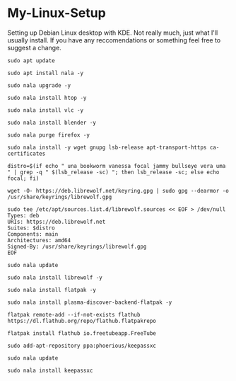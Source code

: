 # My-Linux-Setup
Setting up Debian Linux desktop with KDE. Not really much, just what I'll usually install. If you have any reccomendations or something feel free to suggest a change. 

    sudo apt update
    
    sudo apt install nala -y
    
    sudo nala upgrade -y

    sudo nala install htop -y
    
    sudo nala install vlc -y
    
    sudo nala install blender -y
    
    sudo nala purge firefox -y
    
    sudo nala install -y wget gnupg lsb-release apt-transport-https ca-certificates
    
    distro=$(if echo " una bookworm vanessa focal jammy bullseye vera uma " | grep -q " $(lsb_release -sc) "; then lsb_release -sc; else echo focal; fi)
    
    wget -O- https://deb.librewolf.net/keyring.gpg | sudo gpg --dearmor -o /usr/share/keyrings/librewolf.gpg
    
    sudo tee /etc/apt/sources.list.d/librewolf.sources << EOF > /dev/null 
    Types: deb
    URIs: https://deb.librewolf.net
    Suites: $distro
    Components: main
    Architectures: amd64
    Signed-By: /usr/share/keyrings/librewolf.gpg
    EOF
    
    sudo nala update
    
    sudo nala install librewolf -y
    
    sudo nala install flatpak -y
    
    sudo nala install plasma-discover-backend-flatpak -y
    
    flatpak remote-add --if-not-exists flathub https://dl.flathub.org/repo/flathub.flatpakrepo
    
    flatpak install flathub io.freetubeapp.FreeTube
    
    sudo add-apt-repository ppa:phoerious/keepassxc
    
    sudo nala update
    
    sudo nala install keepassxc
